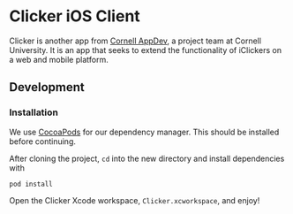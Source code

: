# Clicker iOS Client 

Clicker is another app from [Cornell AppDev](http://cornellappdev.com), a project team at Cornell University. It is an app that seeks to extend the functionality of iClickers on a web and mobile platform.

## Development
### Installation
We use [CocoaPods](http://cocoapods.org) for our dependency manager. This should be installed before continuing.

After cloning the project, `cd` into the new directory and install dependencies with
```
pod install
```
Open the Clicker Xcode workspace, `Clicker.xcworkspace`, and enjoy!

